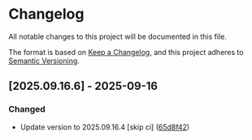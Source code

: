 # Changelog

All notable changes to this project will be documented in this file.

The format is based on [Keep a Changelog](https://keepachangelog.com/en/1.0.0/),
and this project adheres to [Semantic Versioning](https://semver.org/spec/v2.0.0.html).

## [2025.09.16.6] - 2025-09-16

### Changed

* Update version to 2025.09.16.4 [skip ci] ([65d8f42](https://github.com/N6REJ/bears_aichatbot/commit/65d8f42))

